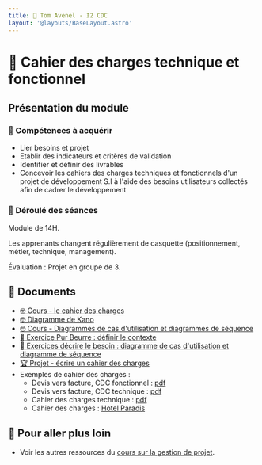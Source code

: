 ```yaml
---
title: 📒 Tom Avenel - I2 CDC
layout: '@layouts/BaseLayout.astro'
---
```


# 📒 Cahier des charges technique et fonctionnel

## Présentation du module

### 🎯 Compétences à acquérir

- Lier besoins et projet
- Etablir des indicateurs et critères de validation
- Identifier et définir des livrables
- Concevoir les cahiers des charges techniques et fonctionnels d'un projet de développement S.I à l'aide des besoins utilisateurs collectés afin de cadrer le développement

### 📅 Déroulé des séances

Module de 14H.

Les apprenants changent régulièrement de casquette (positionnement, métier, technique, management).

Évaluation : Projet en groupe de 3.

## 📑 Documents

- [🤓 Cours - le cahier des charges](/gestion-projet/cahier-charges)
- [🤓 Diagramme de Kano](/gestion-projet/kano)
- [🤓 Cours - Diagrammes de cas d'utilisation et diagrammes de séquence](/gestion-projet/use-case)
- [📝 Exercice Pur Beurre : définir le contexte](/gestion-projet/exo-pur-beurre)
- [📝 Exercices décrire le besoin : diagramme de cas d'utilisation et diagramme de séquence](/gestion-projet/exos-cas-utilisation-cas-sequence)
- [🏆 Projet - écrire un cahier des charges](/gestion-projet/projet-cahier-charges)
- Exemples de cahier des charges :
  - Devis vers facture, CDC fonctionnel : [pdf](/cours/cahier-charges/dvf_fonctionnel.pdf)
  - Devis vers facture, CDC technique  : [pdf](/cours/cahier-charges/dvf_technique.pdf)
  - Cahier des charges technique : [pdf](/cours/cahier-charges/ex_t1.pdf)
  - Cahier des charges : [Hotel Paradis](https://docs.google.com/document/d/1k1kHGk7QgoY3-hMCi0CURhRDo0zMawqyDluuXvYmq5E)

## 🚀 Pour aller plus loin

- Voir les autres ressources du [cours sur la gestion de projet](/gestion-projet).
